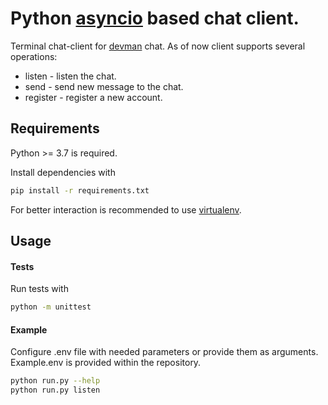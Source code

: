 # Python [asyncio](https://docs.python.org/3/library/asyncio.html) based chat client.
Terminal chat-client for [devman](http://dvmn.org/) chat.
As of now client supports several operations:
* listen  - listen the chat.
* send - send new message to the chat.
* register - register a new account.

## Requirements
Python >= 3.7 is required.

Install dependencies with 
```bash
pip install -r requirements.txt
```
For better interaction is recommended to use [virtualenv](https://github.com/pypa/virtualenv).

## Usage

#### Tests
Run tests with 
```bash
python -m unittest 
```
#### Example
Configure .env file with needed parameters or provide them as arguments.
Example.env is provided within the repository.
```bash
python run.py --help
python run.py listen
```
